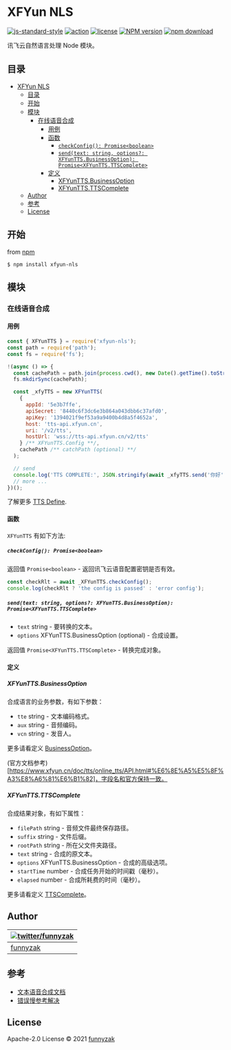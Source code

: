 # XFYun NLS

[![js-standard-style](https://img.shields.io/badge/code_style-standard-brightgreen.svg)](https://github.com/feross/standard)
[![action][ci-image]][ci-url]
[![license][license-image]][repository-url]
[![NPM version][npm-image]][npm-url]
[![npm download][download-image]][download-url]

[ci-image]: https://img.shields.io/github/workflow/status/funnyzak/xfyun-nls/Node.js%20CI
[ci-url]: https://github.com/funnyzak/xfyun-nls/actions
[license-image]: https://img.shields.io/github/license/funnyzak/xfyun-nls.svg?style=flat-square
[repository-url]: https://github.com/funnyzak/xfyun-nls
[npm-image]: https://img.shields.io/npm/v/xfyun-nls.svg?style=flat-square
[npm-url]: https://npmjs.org/package/xfyun-nls
[download-image]: https://img.shields.io/npm/dm/xfyun-nls.svg?style=flat-square
[download-url]: https://npmjs.org/package/xfyun-nls

讯飞云自然语言处理 Node 模块。

## 目录

- [XFYun NLS](#xfyun-nls)
  - [目录](#目录)
  - [开始](#开始)
  - [模块](#模块)
    - [在线语音合成](#在线语音合成)
      - [用例](#用例)
      - [函数](#函数)
        - [`checkConfig(): Promise<boolean>`](#checkconfig-promiseboolean)
        - [`send(text: string, options?: XFYunTTS.BusinessOption): Promise<XFYunTTS.TTSComplete>`](#sendtext-string-options-xfyunttsbusinessoption-promisexfyunttsttscomplete)
      - [定义](#定义)
        - [XFYunTTS.BusinessOption](#xfyunttsbusinessoption)
        - [XFYunTTS.TTSComplete](#xfyunttsttscomplete)
  - [Author](#author)
  - [参考](#参考)
  - [License](#license)

## 开始

from [npm](https://github.com/npm/npm)

    $ npm install xfyun-nls

## 模块

### 在线语音合成

#### 用例

```js
const { XFYunTTS } = require('xfyun-nls');
const path = require('path');
const fs = require('fs');

!(async () => {
  const cachePath = path.join(process.cwd(), new Date().getTime().toString());
  fs.mkdirSync(cachePath);

  const _xfyTTS = new XFYunTTS(
    {
      appId: '5e3b7ffe',
      apiSecret: '8440c6f3dc6e3b864a043dbb6c37afd0',
      apiKey: '1394021f9ef53a9a9400b4d8a5f4652a',
      host: 'tts-api.xfyun.cn',
      uri: '/v2/tts',
      hostUrl: 'wss://tts-api.xfyun.cn/v2/tts'
    } /** XFYunTTS.Config **/,
    cachePath /** catchPath (optional) **/
  );

  // send
  console.log('TTS COMPLETE:', JSON.stringify(await _xfyTTS.send('你好')));
  // more ...
})();
```

了解更多 [TTS Define](https://github.com/funnyzak/xfyun-nls/blob/master/lib/tts.d.ts).

#### 函数

`XFYunTTS` 有如下方法:

##### `checkConfig(): Promise<boolean>`

返回值 `Promise<boolean>` - 返回讯飞云语音配置密钥是否有效。

```js
const checkRlt = await _XFYunTTS.checkConfig();
console.log(checkRlt ? 'the config is passed' : 'error config');
```

##### `send(text: string, options?: XFYunTTS.BusinessOption): Promise<XFYunTTS.TTSComplete>`

- `text` string - 要转换的文本。
- `options` XFYunTTS.BusinessOption (optional) - 合成设置。

返回值 `Promise<XFYunTTS.TTSComplete>` - 转换完成对象。

#### 定义

##### XFYunTTS.BusinessOption

合成语言的业务参数，有如下参数：

- `tte` string - 文本编码格式。
- `aux` string - 音频编码。
- `vcn` string - 发音人。

更多请看定义 [BusinessOption](https://github.com/funnyzak/xfyun-nls/blob/master/lib/tts.d.ts)。

(官方文档参考)[https://www.xfyun.cn/doc/tts/online_tts/API.html#%E6%8E%A5%E5%8F%A3%E8%A6%81%E6%B1%82]，字段名和官方保持一致。

##### XFYunTTS.TTSComplete

合成结果对象，有如下属性：

- `filePath` string - 音频文件最终保存路径。
- `suffix` string - 文件后缀。
- `rootPath` string - 所在父文件夹路径。
- `text` string - 合成的原文本。
- `options` XFYunTTS.BusinessOption - 合成的高级选项。
- `startTime` number - 合成任务开始的时间戳（毫秒）。
- `elapsed` number - 合成所耗费的时间（毫秒）。

更多请看定义 [TTSComplete](https://github.com/funnyzak/xfyun-nls/blob/master/lib/tts.d.ts)。

## Author

| [![twitter/funnyzak](https://s.gravatar.com/avatar/c2437e240644b1317a4a356c6d6253ee?s=70)](https://twitter.com/funnyzak 'Follow @funnyzak on Twitter') |
| ------------------------------------------------------------------------------------------------------------------------------------------------------ |
| [funnyzak](https://yycc.me/)                                                                                                                           |

## 参考

- [文本语音合成文档](https://www.xfyun.cn/doc/tts/online_tts/API.html)
- [错误慢参考解决](https://www.xfyun.cn/document/error-code)

## License

Apache-2.0 License © 2021 [funnyzak](https://github.com/funnyzak)
